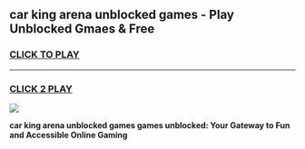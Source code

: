 
## car king arena unblocked games - Play Unblocked Gmaes & Free
<h3>
<a href="https://news.freeplayer.one?title=car_king_arena_unblocked_games&ref=16F">CLICK TO PLAY</a></h3>
<hr>

<h3>
<a href="https://news.freeplayer.one?title=car_king_arena_unblocked_games&ref=16F">CLICK 2 PLAY</a>
  
</h3>

<a href="https://news.freeplayer.one?title=car_king_arena_unblocked_games&ref=16F/"><img src="https://clearcache.store/games.png"></a>


**car king arena unblocked games games unblocked: Your Gateway to Fun and Accessible Online Gaming**
